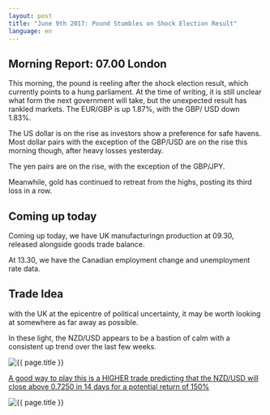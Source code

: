 ```yaml
---
layout: post
title: "June 9th 2017: Pound Stumbles on Shock Election Result"
language: en
---
```

## Morning Report: 07.00 London

This morning, the pound is reeling after the shock election result, which currently points to a hung parliament. At the time of writing, it is still unclear what form the next government will take, but the unexpected result has rankled markets. The EUR/GBP is up 1.87%, with the GBP/ USD down 1.83%. 

The US dollar is on the rise as investors show a preference for safe havens. Most dollar pairs with the exception of the GBP/USD are on the rise this morning though, after heavy losses yesterday. 

The yen pairs are on the rise, with the exception of the GBP/JPY.

Meanwhile, gold has continued to retreat from the highs, posting its third loss in a row.

## Coming up today

Coming up today, we have UK manufacturingn production at 09.30, released alongside goods trade balance. 

At 13.30, we have the Canadian employment change and unemployment rate data. 

## Trade Idea

with the UK at the epicentre of political uncertainty, it may be worth looking at somewhere as far away as possible. 

In these light, the NZD/USD appears to be a bastion of calm with a consistent up trend over the last few weeks.

<img class="post-image" src="{{ site.url }}/images/2017-06-09_07-33-39.jpg" alt="{{ page.title }}" title="{{ page.title }}">

<a href="%LINK%%?currency=GBP&market=forex&underlying=frxNZDUSD&formname=higherlower&duration_amount=14&duration_units=d&amount=10&amount_type=payout&expiry_type=duration&barrier=0.7250" target="_blank">A good way to play this is a HIGHER trade predicting that the NZD/USD will close above 0.7250 in 14 days for a potential return of 150%</a>

<img class="post-image" src="{{ site.url }}/images/2017-06-09_07-35-47.jpg" alt="{{ page.title }}" title="{{ page.title }}">